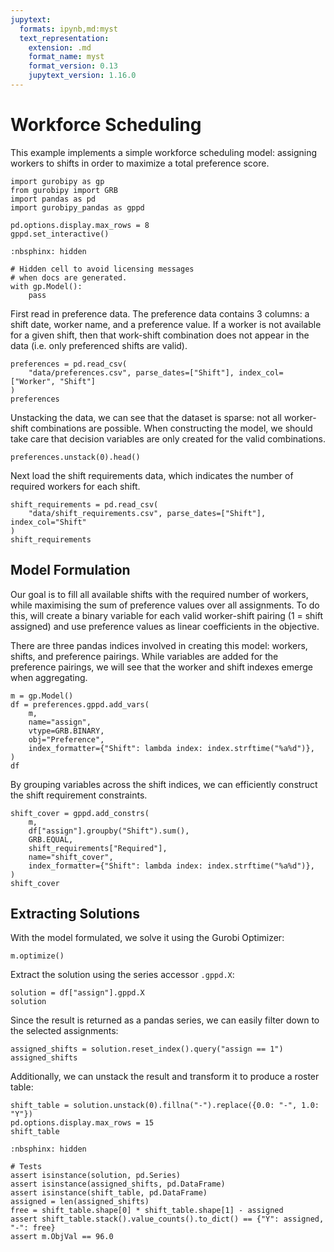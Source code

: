 ```yaml
---
jupytext:
  formats: ipynb,md:myst
  text_representation:
    extension: .md
    format_name: myst
    format_version: 0.13
    jupytext_version: 1.16.0
---
```


# Workforce Scheduling

This example implements a simple workforce scheduling model: assigning workers to shifts in order to maximize a total preference score.

```{code-cell}
import gurobipy as gp
from gurobipy import GRB
import pandas as pd
import gurobipy_pandas as gppd

pd.options.display.max_rows = 8
gppd.set_interactive()
```

```{code-cell}
:nbsphinx: hidden

# Hidden cell to avoid licensing messages
# when docs are generated.
with gp.Model():
    pass
```

First read in preference data. The preference data contains 3 columns: a shift date, worker name, and a preference value. If a worker is not available for a given shift, then that work-shift combination does not appear in the data (i.e. only preferenced shifts are valid).

```{code-cell}
preferences = pd.read_csv(
    "data/preferences.csv", parse_dates=["Shift"], index_col=["Worker", "Shift"]
)
preferences
```

Unstacking the data, we can see that the dataset is sparse: not all worker-shift combinations are possible. When constructing the model, we should take care that decision variables are only created for the valid combinations.

```{code-cell}
preferences.unstack(0).head()
```

Next load the shift requirements data, which indicates the number of required workers for each shift.

```{code-cell}
shift_requirements = pd.read_csv(
    "data/shift_requirements.csv", parse_dates=["Shift"], index_col="Shift"
)
shift_requirements
```

## Model Formulation

Our goal is to fill all available shifts with the required number of workers, while maximising the sum of preference values over all assignments. To do this, will create a binary variable for each valid worker-shift pairing (1 = shift assigned) and use preference values as linear coefficients in the objective.

There are three pandas indices involved in creating this model: workers, shifts, and preference pairings. While variables are added for the preference pairings, we will see that the worker and shift indexes emerge when aggregating.

```{code-cell}
m = gp.Model()
df = preferences.gppd.add_vars(
    m,
    name="assign",
    vtype=GRB.BINARY,
    obj="Preference",
    index_formatter={"Shift": lambda index: index.strftime("%a%d")},
)
df
```

By grouping variables across the shift indices, we can efficiently construct the shift requirement constraints.

```{code-cell}
shift_cover = gppd.add_constrs(
    m,
    df["assign"].groupby("Shift").sum(),
    GRB.EQUAL,
    shift_requirements["Required"],
    name="shift_cover",
    index_formatter={"Shift": lambda index: index.strftime("%a%d")},
)
shift_cover
```

## Extracting Solutions

With the model formulated, we solve it using the Gurobi Optimizer:

```{code-cell}
m.optimize()
```

Extract the solution using the series accessor `.gppd.X`:

```{code-cell}
solution = df["assign"].gppd.X
solution
```

Since the result is returned as a pandas series, we can easily filter down to the selected assignments:

```{code-cell}
assigned_shifts = solution.reset_index().query("assign == 1")
assigned_shifts
```

Additionally, we can unstack the result and transform it to produce a roster table:

```{code-cell}
shift_table = solution.unstack(0).fillna("-").replace({0.0: "-", 1.0: "Y"})
pd.options.display.max_rows = 15
shift_table
```

```{code-cell}
:nbsphinx: hidden

# Tests
assert isinstance(solution, pd.Series)
assert isinstance(assigned_shifts, pd.DataFrame)
assert isinstance(shift_table, pd.DataFrame)
assigned = len(assigned_shifts)
free = shift_table.shape[0] * shift_table.shape[1] - assigned
assert shift_table.stack().value_counts().to_dict() == {"Y": assigned, "-": free}
assert m.ObjVal == 96.0
```
